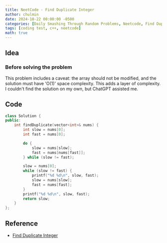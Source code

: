 ```yaml
---
title: NeetCode - Find Duplicate Integer
author: chulmin
date: 2024-10-22 00:00:00 -0500
categories: [Daily Smashing Through Random Problems, Neetcode, Find Duplicate Integer]
tags: [coding test, c++, neetcode]
math: true
---
```


## Idea
### Before solving the problem
This problem includes a caveat: the array should not be modified, and the solution must have 'O(1)' space complexity. This adds a layer of complexity. I couldn't find the solution on my own, but ChatGPT assisted me.

## Code
``` c++
class Solution {
public:
    int findDuplicate(vector<int>& nums) {
        int slow = nums[0];
        int fast = nums[0];

        do {
            slow = nums[slow];  
            fast = nums[nums[fast]];
        } while (slow != fast);  

        slow = nums[0];
        while (slow != fast) {
            printf("%d %d\n", slow, fast);
            slow = nums[slow];
            fast = nums[fast];
        }
        printf("%d %d\n", slow, fast);
        return slow;
    }
};

```

## Reference
- [Find Duplicate Integer](https://neetcode.io/problems/find-duplicate-integer)